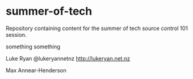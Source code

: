 summer-of-tech
==============

Repository containing content for the summer of tech source control 101 session.

something something


Luke Ryan @lukeryannetnz http://lukeryan.net.nz

Max Annear-Henderson
